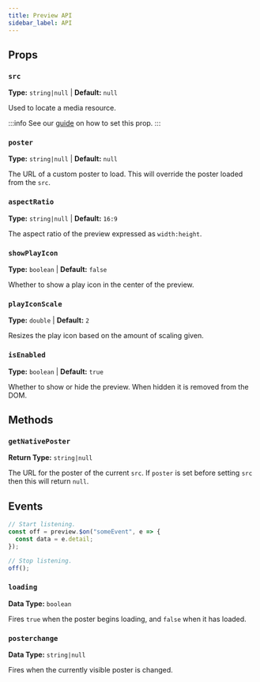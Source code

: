 ```yaml
---
title: Preview API
sidebar_label: API
---
```


## Props

### `src`

**Type:** `string|null` | **Default:** `null`

Used to locate a media resource.

:::info
See our [guide](../guides/loading-media.md) on how to set this prop.
:::

### `poster`

**Type:** `string|null` | **Default:** `null`

The URL of a custom poster to load. This will override the poster loaded from the `src`.

### `aspectRatio`

**Type:** `string|null` | **Default:** `16:9`

The aspect ratio of the preview expressed as `width:height`.

### `showPlayIcon`

**Type:** `boolean` | **Default:** `false`

Whether to show a play icon in the center of the preview.

### `playIconScale`

**Type:** `double` | **Default:** `2`

Resizes the play icon based on the amount of scaling given.

### `isEnabled`

**Type:** `boolean` | **Default:** `true`

Whether to show or hide the preview. When hidden it is removed from the DOM.

## Methods

### `getNativePoster`

**Return Type:** `string|null`

The URL for the poster of the current `src`. If `poster` is set before setting `src` then this will return `null`.

## Events

```js
// Start listening.
const off = preview.$on("someEvent", e => {
  const data = e.detail;
});

// Stop listening.
off();
```

### `loading`

**Data Type:** `boolean`

Fires `true` when the poster begins loading, and `false` when it has loaded.

### `posterchange`

**Data Type:** `string|null`

Fires when the currently visible poster is changed.
